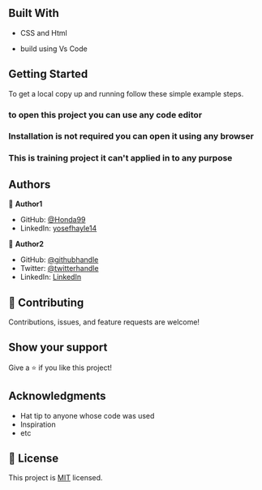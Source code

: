 
## Built With

- CSS and Html

- build using Vs Code

## Getting Started




To get a local copy up and running follow these simple example steps.

### to open this project you can use any code editor
### Installation is not required you can open it using any browser

### This is training project it can't applied in to any purpose







## Authors

👤 **Author1**

- GitHub: [@Honda99](https://github.com/Honda99)
- LinkedIn: [yosefhayle14](https://www.linkedin.com/in/yosef-69742475/)

👤 **Author2**

- GitHub: [@githubhandle](https://github.com/githubhandle)
- Twitter: [@twitterhandle](https://twitter.com/twitterhandle)
- LinkedIn: [LinkedIn](https://linkedin.com/linkedinhandle)

## 🤝 Contributing

Contributions, issues, and feature requests are welcome!


## Show your support

Give a ⭐️ if you like this project!

## Acknowledgments

- Hat tip to anyone whose code was used
- Inspiration
- etc

## 📝 License

This project is [MIT](lic.url) licensed.